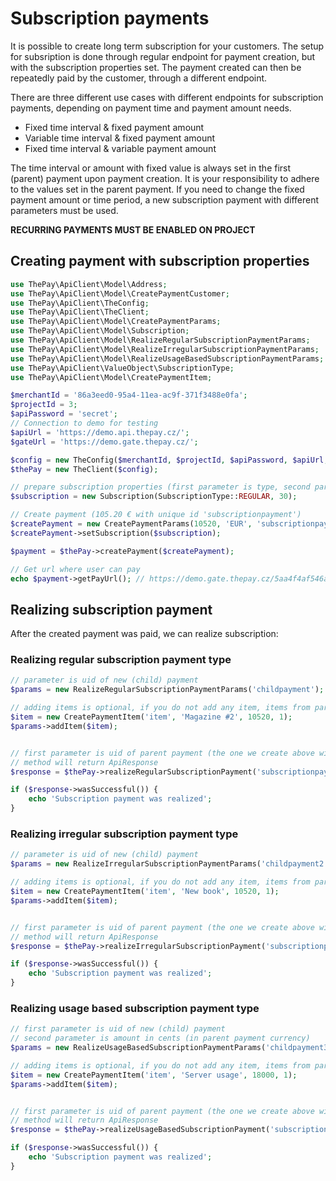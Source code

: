 # Subscription payments

It is possible to create long term subscription for your customers. The setup for subsription is done through regular endpoint for payment creation, but with the subscription properties set. The payment created can then be repeatedly paid by the customer, through a different endpoint.

There are three different use cases with different endpoints for subscription payments, depending on payment time and payment amount needs.
* Fixed time interval & fixed payment amount
* Variable time interval & fixed payment amount
* Fixed time interval & variable payment amount

The time interval or amount with fixed value is always set in the first (parent) payment upon payment creation. It is your responsibility to adhere to the values set in the parent payment. If you need to change the fixed payment amount or time period, a new subscription payment with different parameters must be used.

**RECURRING PAYMENTS MUST BE ENABLED ON PROJECT**

## Creating payment with subscription properties

```php
use ThePay\ApiClient\Model\Address;
use ThePay\ApiClient\Model\CreatePaymentCustomer;
use ThePay\ApiClient\TheConfig;
use ThePay\ApiClient\TheClient;
use ThePay\ApiClient\Model\CreatePaymentParams;
use ThePay\ApiClient\Model\Subscription;
use ThePay\ApiClient\Model\RealizeRegularSubscriptionPaymentParams;
use ThePay\ApiClient\Model\RealizeIrregularSubscriptionPaymentParams;
use ThePay\ApiClient\Model\RealizeUsageBasedSubscriptionPaymentParams;
use ThePay\ApiClient\ValueObject\SubscriptionType;
use ThePay\ApiClient\Model\CreatePaymentItem;

$merchantId = '86a3eed0-95a4-11ea-ac9f-371f3488e0fa';
$projectId = 3;
$apiPassword = 'secret';
// Connection to demo for testing
$apiUrl = 'https://demo.api.thepay.cz/';
$gateUrl = 'https://demo.gate.thepay.cz/';

$config = new TheConfig($merchantId, $projectId, $apiPassword, $apiUrl, $gateUrl);
$thePay = new TheClient($config);

// prepare subscription properties (first parameter is type, second parameter is day period between payments)
$subscription = new Subscription(SubscriptionType::REGULAR, 30);

// Create payment (105.20 € with unique id 'subscriptionpayment')
$createPayment = new CreatePaymentParams(10520, 'EUR', 'subscriptionpayment');
$createPayment->setSubscription($subscription);

$payment = $thePay->createPayment($createPayment);

// Get url where user can pay
echo $payment->getPayUrl(); // https://demo.gate.thepay.cz/5aa4f4af546a74848/pay/
```

## Realizing subscription payment

After the created payment was paid, we can realize subscription:

### Realizing regular subscription payment type

```php
// parameter is uid of new (child) payment
$params = new RealizeRegularSubscriptionPaymentParams('childpayment');

// adding items is optional, if you do not add any item, items from parent payment will be used
$item = new CreatePaymentItem('item', 'Magazine #2', 10520, 1);
$params->addItem($item);


// first parameter is uid of parent payment (the one we create above with subscription property).
// method will return ApiResponse
$response = $thePay->realizeRegularSubscriptionPayment('subscriptionpayment', $params);

if ($response->wasSuccessful()) {
    echo 'Subscription payment was realized';
}
```

### Realizing irregular subscription payment type

```php
// parameter is uid of new (child) payment
$params = new RealizeIrregularSubscriptionPaymentParams('childpayment2');

// adding items is optional, if you do not add any item, items from parent payment will be used
$item = new CreatePaymentItem('item', 'New book', 10520, 1);
$params->addItem($item);


// first parameter is uid of parent payment (the one we create above with subscription property).
// method will return ApiResponse
$response = $thePay->realizeIrregularSubscriptionPayment('subscriptionpayment', $params);

if ($response->wasSuccessful()) {
    echo 'Subscription payment was realized';
}
```

### Realizing usage based subscription payment type

```php
// first parameter is uid of new (child) payment
// second parameter is amount in cents (in parent payment currency)
$params = new RealizeUsageBasedSubscriptionPaymentParams('childpayment3', 18000);

// adding items is optional, if you do not add any item, items from parent payment will be used
$item = new CreatePaymentItem('item', 'Server usage', 18000, 1);
$params->addItem($item);


// first parameter is uid of parent payment (the one we create above with subscription property).
// method will return ApiResponse
$response = $thePay->realizeUsageBasedSubscriptionPayment('subscriptionpayment', $params);

if ($response->wasSuccessful()) {
    echo 'Subscription payment was realized';
}
```